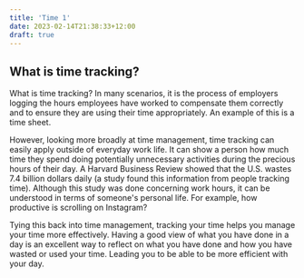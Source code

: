 ```yaml
---
title: 'Time 1'
date: 2023-02-14T21:38:33+12:00
draft: true
---
```


## What is time tracking?

What is time tracking? In many scenarios, it is the process of employers logging the hours employees have worked to compensate them correctly and to ensure they are using their time appropriately. An example of this is a time sheet.

However, looking more broadly at time management, time tracking can easily apply outside of everyday work life. It can show a person how much time they spend doing potentially unnecessary activities during the precious hours of their day. A Harvard Business Review showed that the U.S. wastes 7.4 billion dollars daily (a study found this information from people tracking time). Although this study was done concerning work hours, it can be understood in terms of someone's personal life. For example, how productive is scrolling on Instagram?

Tying this back into time management, tracking your time helps you manage your time more effectively. Having a good view of what you have done in a day is an excellent way to reflect on what you have done and how you have wasted or used your time. Leading you to be able to be more efficient with your day.
